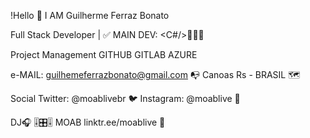 !Hello 👨
I AM Guilherme Ferraz Bonato

Full Stack Developer | ✅
MAIN DEV: <Angular/> <C#/>🧑🏻‍💻

Project Management
GITHUB
GITLAB
AZURE


e-MAIL: guilhemeferrazbonato@gmail.com 📭
Canoas Rs - BRASIL 🗺️


Social 
Twitter: @moablivebr 🐦
Instagram: @moablive 📸



DJ🎧
🎚️🎛️🎚️ MOAB 
linktr.ee/moablive 🌳

